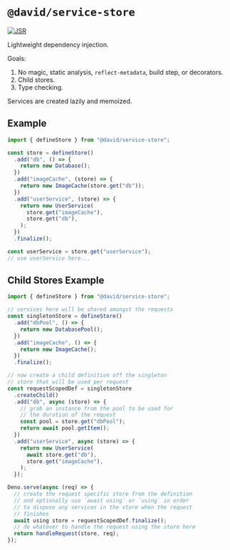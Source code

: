 # `@david/service-store`

[![JSR](https://jsr.io/badges/@david/service-store)](https://jsr.io/@david/service-store)

Lightweight dependency injection.

Goals:

1. No magic, static analysis, `reflect-metadata`, build step, or decorators.
1. Child stores.
1. Type checking.

Services are created lazily and memoized.

## Example

```ts
import { defineStore } from "@david/service-store";

const store = defineStore()
  .add("db", () => {
    return new Database();
  })
  .add("imageCache", (store) => {
    return new ImageCache(store.get("db"));
  })
  .add("userService", (store) => {
    return new UserService(
      store.get("imageCache"),
      store.get("db"),
    );
  })
  .finalize();

const userService = store.get("userService");
// use userService here...
```

## Child Stores Example

```ts
import { defineStore } from "@david/service-store";

// services here will be shared amongst the requests
const singletonStore = defineStore()
  .add("dbPool", () => {
    return new DatabasePool();
  })
  .add("imageCache", () => {
    return new ImageCache();
  })
  .finalize();

// now create a child definition off the singleton
// store that will be used per request
const requestScopedDef = singletonStore
  .createChild()
  .add("db", async (store) => {
    // grab an instance from the pool to be used for
    // the duration of the request
    const pool = store.get("dbPool");
    return await pool.getItem();
  })
  .add("userService", async (store) => {
    return new UserService(
      await store.get("db"),
      store.get("imageCache"),
    );
  });

Deno.serve(async (req) => {
  // create the request specific store from the definition
  // and optionally use `await using` or `using` in order
  // to dispose any services in the store when the request
  // finishes
  await using store = requestScopedDef.finalize();
  // do whatever to handle the request using the store here
  return handleRequest(store, req);
});
```
